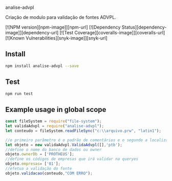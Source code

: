 analise-advpl

Criação de modulo para validação de fontes ADVPL.

[![NPM version][npm-image]][npm-url]
[![Dependency Status][dependency-image]][dependency-url]
[![Test Coverage][coveralls-image]][coveralls-url]
[![Known Vulnerabilities][snyk-image]][snyk-url]

## Install
```sh
npm install analise-advpl --save
```

## Test
```sh
npm run test
```

## Example usage in global scope

```js
const fileSystem = require("file-system");
let validaAdvpl = require("analise-advpl");
let conteudo = fileSystem.readFileSync("c:\\arquivo.prw", "latin1");

//o primeiro parâmetro é o padrão de comentários e o segundo a localização de mensagens
let objeto = new validaAdvpl.ValidaAdvpl([],'ptb');
//define o nome do banco de dados ou owner
objeto.ownerDb = ['PROTHEUS'];
//define os códigos de empresas que irá validar na queryes 
objeto.empresas= ['01'];
//efetua a validação do fonte
objeto.validacao(conteudo,"COM ERRO");
```